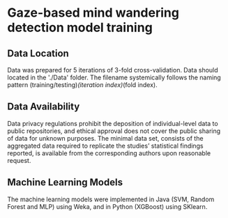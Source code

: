 # Gaze-based mind wandering detection model training
## Data Location
Data was prepared for 5 iterations of 3-fold cross-validation. Data should located in the './Data' folder. The filename systemically follows the naming pattern (training/testing)_(iteration index)_(fold index).

## Data Availability
Data privacy regulations prohibit the deposition of individual-level data to public repositories, and ethical approval does not cover the public sharing of data for unknown purposes. The minimal data set, consists of the aggregated data required to replicate the studies’ statistical findings reported, is available from the corresponding authors upon reasonable request.

## Machine Learning Models
The machine learning models were implemented in Java (SVM, Random Forest and MLP) using Weka, and in Python (XGBoost) using SKlearn.
